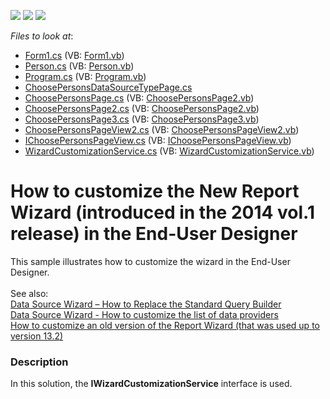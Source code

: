 <!-- default badges list -->
![](https://img.shields.io/endpoint?url=https://codecentral.devexpress.com/api/v1/VersionRange/128582869/15.2.4%2B)
[![](https://img.shields.io/badge/Open_in_DevExpress_Support_Center-FF7200?style=flat-square&logo=DevExpress&logoColor=white)](https://supportcenter.devexpress.com/ticket/details/T140683)
[![](https://img.shields.io/badge/📖_How_to_use_DevExpress_Examples-e9f6fc?style=flat-square)](https://docs.devexpress.com/GeneralInformation/403183)
<!-- default badges end -->
<!-- default file list -->
*Files to look at*:

* [Form1.cs](./CS/CustomWizardExample/Form1.cs) (VB: [Form1.vb](./VB/CustomWizardExample/Form1.vb))
* [Person.cs](./CS/CustomWizardExample/Person.cs) (VB: [Person.vb](./VB/CustomWizardExample/Person.vb))
* [Program.cs](./CS/CustomWizardExample/Program.cs) (VB: [Program.vb](./VB/CustomWizardExample/Program.vb))
* [ChoosePersonsDataSourceTypePage.cs](./CS/CustomWizardExample/Wizard/Presenters/ChoosePersonsDataSourceTypePage.cs)
* [ChoosePersonsPage.cs](./CS/CustomWizardExample/Wizard/Presenters/ChoosePersonsPage.cs) (VB: [ChoosePersonsPage2.vb](./VB/CustomWizardExample/Wizard/Presenters/ChoosePersonsPage2.vb))
* [ChoosePersonsPage2.cs](./CS/CustomWizardExample/Wizard/Presenters/ChoosePersonsPage2.cs) (VB: [ChoosePersonsPage2.vb](./VB/CustomWizardExample/Wizard/Presenters/ChoosePersonsPage2.vb))
* [ChoosePersonsPage3.cs](./CS/CustomWizardExample/Wizard/Presenters/ChoosePersonsPage3.cs) (VB: [ChoosePersonsPage3.vb](./VB/CustomWizardExample/Wizard/Presenters/ChoosePersonsPage3.vb))
* [ChoosePersonsPageView2.cs](./CS/CustomWizardExample/Wizard/Views/ChoosePersonsPageView2.cs) (VB: [ChoosePersonsPageView2.vb](./VB/CustomWizardExample/Wizard/Views/ChoosePersonsPageView2.vb))
* [IChoosePersonsPageView.cs](./CS/CustomWizardExample/Wizard/Views/IChoosePersonsPageView.cs) (VB: [IChoosePersonsPageView.vb](./VB/CustomWizardExample/Wizard/Views/IChoosePersonsPageView.vb))
* [WizardCustomizationService.cs](./CS/CustomWizardExample/Wizard/WizardCustomizationService.cs) (VB: [WizardCustomizationService.vb](./VB/CustomWizardExample/Wizard/WizardCustomizationService.vb))
<!-- default file list end -->
# How to customize the New Report Wizard (introduced in the 2014 vol.1 release) in the End-User Designer


<p>This sample illustrates how to customize the wizard in the End-User Designer.<br><br>See also:<br><a href="https://www.devexpress.com/Support/Center/p/T333785">Data Source Wizard – How to Replace the Standard Query Builder</a><br><a href="https://www.devexpress.com/Support/Center/p/T333751">Data Source Wizard - How to customize the list of data providers</a><br><a href="https://www.devexpress.com/Support/Center/p/E1538">How to customize an old version of the Report Wizard (that was used up to version 13.2)</a></p>


<h3>Description</h3>

In this solution, the <strong>IWizardCustomizationService</strong> interface is used.&nbsp;

<br/>


